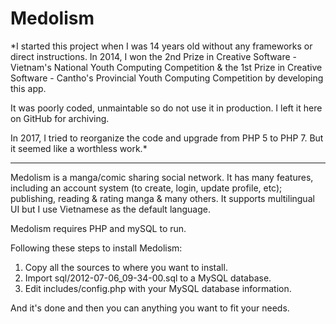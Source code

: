 Medolism
========

*I started this project when I was 14 years old without any frameworks or direct instructions. In 2014, I won the 2nd Prize in Creative Software - Vietnam's National Youth Computing Competition & the 1st Prize in Creative Software - Cantho's Provincial Youth Computing Competition by developing this app.

It was poorly coded, unmaintable so do not use it in production. I left it here on GitHub for archiving. 

In 2017, I tried to reorganize the code and upgrade from PHP 5 to PHP 7. But it seemed like a worthless work.*

---

Medolism is a manga/comic sharing social network. It has many features, including an account system (to create, login, update profile, etc); publishing, reading & rating manga & many others. It supports multilingual UI but I use Vietnamese as the default language.

Medolism requires PHP and mySQL to run.

Following these steps to install Medolism:
  1. Copy all the sources to where you want to install.
  2. Import sql/2012-07-06_09-34-00.sql to a MySQL database.
  3. Edit includes/config.php with your MySQL database information.

And it's done and then you can anything you want to fit your needs.
